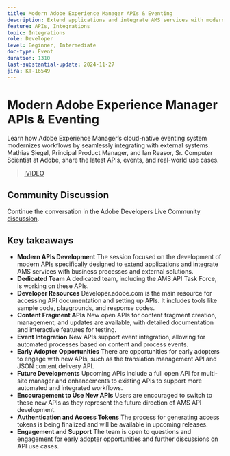 ```yaml
---
title: Modern Adobe Experience Manager APIs & Eventing
description: Extend applications and integrate AMS services with modern APIs, supported by a dedicated team and comprehensive resources on developer.adobe.com, with new APIs for content fragments, event integration, and opportunities for early adopters.
feature: APIs, Integrations
topic: Integrations
role: Developer
level: Beginner, Intermediate
doc-type: Event
duration: 1310
last-substantial-update: 2024-11-27
jira: KT-16549
---
```


# Modern Adobe Experience Manager APIs & Eventing

Learn how Adobe Experience Manager’s cloud-native eventing system modernizes workflows by seamlessly integrating with external systems. Mathias Siegel, Principal Product Manager, and Ian Reasor, Sr. Computer Scientist at Adobe, share the latest APIs, events, and real-world use cases.


>[!VIDEO](https://video.tv.adobe.com/v/3440203/?learn=on&enablevpops)

## Community Discussion

Continue the conversation in the Adobe Developers Live Community [discussion](https://adobe.ly/3YMhKU9).

## Key takeaways

* **Modern APIs Development** The session focused on the development of modern APIs specifically designed to extend applications and integrate AMS services with business processes and external solutions.
* **Dedicated Team** A dedicated team, including the AMS API Task Force, is working on these APIs.
* **Developer Resources** Developer.adobe.com is the main resource for accessing API documentation and setting up APIs. It includes tools like sample code, playgrounds, and response codes.
* **Content Fragment APIs** New open APIs for content fragment creation, management, and updates are available, with detailed documentation and interactive features for testing.
* **Event Integration** New APIs support event integration, allowing for automated processes based on content and process events.
* **Early Adopter Opportunities** There are opportunities for early adopters to engage with new APIs, such as the translation management API and JSON content delivery API.
* **Future Developments** Upcoming APIs include a full open API for multi-site manager and enhancements to existing APIs to support more automated and integrated workflows.
* **Encouragement to Use New APIs** Users are encouraged to switch to these new APIs as they represent the future direction of AMS API development.
* **Authentication and Access Tokens** The process for generating access tokens is being finalized and will be available in upcoming releases.
* **Engagement and Support** The team is open to questions and engagement for early adopter opportunities and further discussions on API use cases.

